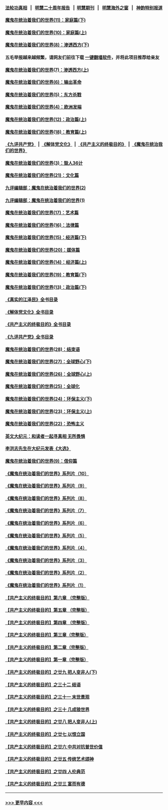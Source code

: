 #### [法轮功真相](https://github.com/gfw-breaker/truth/blob/master/README.md?t=0) &nbsp;&nbsp;|&nbsp;&nbsp; [明慧二十周年报告](https://github.com/gfw-breaker/mh-reports/blob/master/README.md?t=0) &nbsp;&nbsp;|&nbsp;&nbsp;[明慧期刊](https://github.com/gfw-breaker/mh-qikan) &nbsp;&nbsp;|&nbsp;&nbsp; [明慧海外之窗](https://github.com/gfw-breaker/mh-news/blob/master/README.md?t=0) &nbsp;&nbsp;|&nbsp;&nbsp; [神韵特别报道](https://github.com/gfw-breaker/mh-news/blob/master/shenyun.md?t=0)
#### [魔鬼在统治着我们的世界(11)：家庭篇(下)](../pages/nsc422/n10440961.md?t=12080650) 
#### [魔鬼在统治着我们的世界(10)：家庭篇(上)](../pages/nsc422/n10435448.md?t=12080650) 
#### [魔鬼在统治着我们的世界(8)：渗透西方(下)](../pages/nsc422/n10429603.md?t=12080650) 
#### 五毛举报越来越频繁，请网友们前往下载 [一键翻墙软件](https://github.com/gfw-breaker/ssr-accounts)，并将此项目推荐给亲友
#### [魔鬼在统治着我们的世界(7)：渗透西方(上)](../pages/nsc422/n10426013.md?t=12080650) 
#### [魔鬼在统治着我们的世界(6)：输出革命](../pages/nsc422/n10421536.md?t=12080650) 
#### [魔鬼在统治着我们的世界(5)：东方杀戮](../pages/nsc422/n10417707.md?t=12080650) 
#### [魔鬼在统治着我们的世界(4)：欧洲发端](../pages/nsc422/n10414890.md?t=12080650) 
#### [魔鬼在统治着我们的世界(12)：政治篇(上)](../pages/nsc422/n10444576.md?t=12080650) 
#### [魔鬼在统治着我们的世界(18)：教育篇(上)](../pages/nsc422/n10526970.md?t=12080650) 
#### [《九评共产党》](https://github.com/begood0513/9ping.md/blob/master/README.md) &nbsp;|&nbsp; [《解体党文化》](../../../../jtdwh.md/blob/master/README.md)  &nbsp;|&nbsp; [《共产主义的终极目的》](../../../../gczydzjmd.md/blob/master/README.md) &nbsp;|&nbsp; [《魔鬼在统治我们的世界》](../../../../mgztzwmdsj.md/blob/master/README.md) 
#### [魔鬼在统治着我们的世界(3)：毁人36计](../pages/nsc422/n10411583.md?t=12080650) 
#### [魔鬼在统治着我们的世界(21)：文化篇](../pages/nsc422/n10597706.md?t=12080650) 
#### [九评编辑部：魔鬼在统治着我们的世界(2)](../pages/nsc422/n10410036.md?t=12080650) 
#### [九评编辑部：魔鬼在统治着我们的世界(1)](../pages/nsc422/n10406825.md?t=12080650) 
#### [魔鬼在统治着我们的世界(17)：艺术篇](../pages/nsc422/n10499093.md?t=12080650) 
#### [魔鬼在统治着我们的世界(16)：法律篇](../pages/nsc422/n10485969.md?t=12080650) 
#### [魔鬼在统治着我们的世界(15)：经济篇(下)](../pages/nsc422/n10469975.md?t=12080650) 
#### [魔鬼在统治着我们的世界(20)：媒体篇](../pages/nsc422/n10586579.md?t=12080650) 
#### [魔鬼在统治着我们的世界(14)：经济篇(上)](../pages/nsc422/n10457370.md?t=12080650) 
#### [魔鬼在统治着我们的世界(19)：教育篇(下)](../pages/nsc422/n10564808.md?t=12080650) 
#### [魔鬼在统治着我们的世界(13)：政治篇(下)](../pages/nsc422/n10448270.md?t=12080650) 
#### [《真实的江泽民》全书目录](../pages/nsc422/n13721399.md?t=12080650) 
#### [《解体党文化》全书目录](../pages/nsc422/n13721157.md?t=12080650) 
#### [《共产主义的终极目的》全书目录](../pages/nsc422/n13721048.md?t=12080650) 
#### [《九评共产党》全书目录](../pages/nsc422/n13708085.md?t=12080650) 
#### [魔鬼在统治着我们的世界(28)：结束语](../pages/nsc422/n10936246.md?t=12080650) 
#### [魔鬼在统治着我们的世界(27)：全球野心(下)](../pages/nsc422/n10928319.md?t=12080650) 
#### [魔鬼在统治着我们的世界(26)：全球野心(上)](../pages/nsc422/n10900318.md?t=12080650) 
#### [魔鬼在统治着我们的世界(25)：全球化](../pages/nsc422/n10788205.md?t=12080650) 
#### [魔鬼在统治着我们的世界(24)：环保主义(下)](../pages/nsc422/n10695307.md?t=12080650) 
#### [魔鬼在统治着我们的世界(23)：环保主义(上)](../pages/nsc422/n10688613.md?t=12080650) 
#### [魔鬼在统治着我们的世界(22)：恐怖主义](../pages/nsc422/n10614727.md?t=12080650) 
#### [英文大纪元：和读者一起寻真相 无所畏惧](../pages/nsc422/n12542027.md?t=12080650) 
#### [李洪志先生在大纪元发表《大选》](../pages/nsc422/n12534746.md?t=12080650) 
#### [魔鬼在统治着我们的世界(9)：信仰篇](../pages/nsc422/n10432159.md?t=12080650) 
#### [《魔鬼在统治着我们的世界》系列片（10）](../pages/nsc422/n12292670.md?t=12080650) 
#### [《魔鬼在统治着我们的世界》系列片（9）](../pages/nsc422/n12290859.md?t=12080650) 
#### [《魔鬼在统治着我们的世界》系列片（8）](../pages/nsc422/n12287445.md?t=12080650) 
#### [《魔鬼在统治着我们的世界》系列片（7）](../pages/nsc422/n12283425.md?t=12080650) 
#### [《魔鬼在统治着我们的世界》系列片（6）](../pages/nsc422/n12282314.md?t=12080650) 
#### [《魔鬼在统治着我们的世界》系列片（5）](../pages/nsc422/n12281419.md?t=12080650) 
#### [《魔鬼在统治着我们的世界》系列片（4）](../pages/nsc422/n12274024.md?t=12080650) 
#### [《魔鬼在统治着我们的世界》系列片（3）](../pages/nsc422/n12271322.md?t=12080650) 
#### [《魔鬼在统治着我们的世界》系列片（2）](../pages/nsc422/n12269049.md?t=12080650) 
#### [《魔鬼在统治着我们的世界》系列片（1）](../pages/nsc422/n12267575.md?t=12080650) 
#### [【共产主义的终极目的】第六章 （完整版）](../pages/nsc422/n11428913.md?t=12080650) 
#### [【共产主义的终极目的】第五章 （完整版）](../pages/nsc422/n11428912.md?t=12080650) 
#### [【共产主义的终极目的】第四章 （完整版）](../pages/nsc422/n11428907.md?t=12080650) 
#### [【共产主义的终极目的】第三章（完整版）](../pages/nsc422/n11428848.md?t=12080650) 
#### [【共产主义的终极目的】第二章（完整版）](../pages/nsc422/n11428831.md?t=12080650) 
#### [【共产主义的终极目的】第一章（完整版）](../pages/nsc422/n11417651.md?t=12080650) 
#### [【共产主义的终极目的】之廿九 把人变非人(下)](../pages/nsc422/n11344140.md?t=12080650) 
#### [【共产主义的终极目的】之三十二 结语](../pages/nsc422/n11360535.md?t=12080650) 
#### [【共产主义的终极目的】之三十一 末世景观](../pages/nsc422/n11351129.md?t=12080650) 
#### [【共产主义的终极目的】之三十 几成狼世界](../pages/nsc422/n11348280.md?t=12080650) 
#### [【共产主义的终极目的】之廿八 把人变非人(上)](../pages/nsc422/n11340492.md?t=12080650) 
#### [【共产主义的终极目的】之廿七 以恨立国](../pages/nsc422/n11336944.md?t=12080650) 
#### [【共产主义的终极目的】之廿六 中共对抗普世价值](../pages/nsc422/n11324785.md?t=12080650) 
#### [【共产主义的终极目的】之廿五 传统艺术颂神](../pages/nsc422/n11296396.md?t=12080650) 
#### [【共产主义的终极目的】之廿四 人伦典范](../pages/nsc422/n11296397.md?t=12080650) 
#### [【共产主义的终极目的】之廿三 富而有德](../pages/nsc422/n11283598.md?t=12080650) 

----
#### [ >>> 更早内容 <<< ](../indexes/nsc422-earlier.md)
